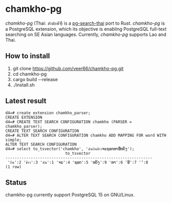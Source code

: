 # chamkho-pg

_chamkho-pg_ (Thai: _ชำฆ้อพีจี_) is a [pg-search-thai](https://github.com/zdk/pg-search-thai) port to Rust. _chamkho-pg_ is a PostgreSQL extension, which its objective is enabling PostgreSQL full-text searching on SE Asian languages. Currently, _chamkho-pg_ supports Lao and Thai.

## How to install

1. git clone https://github.com/veer66/chamkho-pg.git
2. cd chamkho-pg
3. cargo build --release
4. ./install.sh

## Latest result

````
d4=# create extension chamkho_parser;
CREATE EXTENSION
d4=# CREATE TEXT SEARCH CONFIGURATION chamkho (PARSER = chamkho_parser);
CREATE TEXT SEARCH CONFIGURATION
d4=# ALTER TEXT SEARCH CONFIGURATION chamkho ADD MAPPING FOR word WITH simple;
ALTER TEXT SEARCH CONFIGURATION
d4=# select to_tsvector('chamkho', 'ฉันกินข้าวຈະຊອກຫາອີ່ຫຍັງ');
                          to_tsvector                           
----------------------------------------------------------------
 'กิน':2 'ข้าว':3 'ฉัน':1 'ຈະ':4 'ຊອກ':5 'ຫຍັງ':9 'ຫາ':6 'ອີ':7 '່':8
(1 row)
````


## Status

chamkho-pg currently support PostgreSQL 15 on GNU/Linux.
